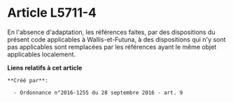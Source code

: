 # Article L5711-4

En l'absence d'adaptation, les références faites, par des dispositions du présent code applicables à Wallis-et-Futuna, à des
dispositions qui n'y sont pas applicables sont remplacées par les références ayant le même objet applicables localement.

**Liens relatifs à cet article**

	**Créé par**:

	  - Ordonnance n°2016-1255 du 28 septembre 2016 - art. 9
